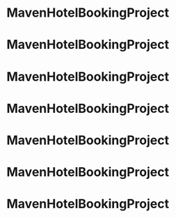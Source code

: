 # MavenHotelBookingProject
# MavenHotelBookingProject
# MavenHotelBookingProject
# MavenHotelBookingProject
# MavenHotelBookingProject
# MavenHotelBookingProject
# MavenHotelBookingProject
